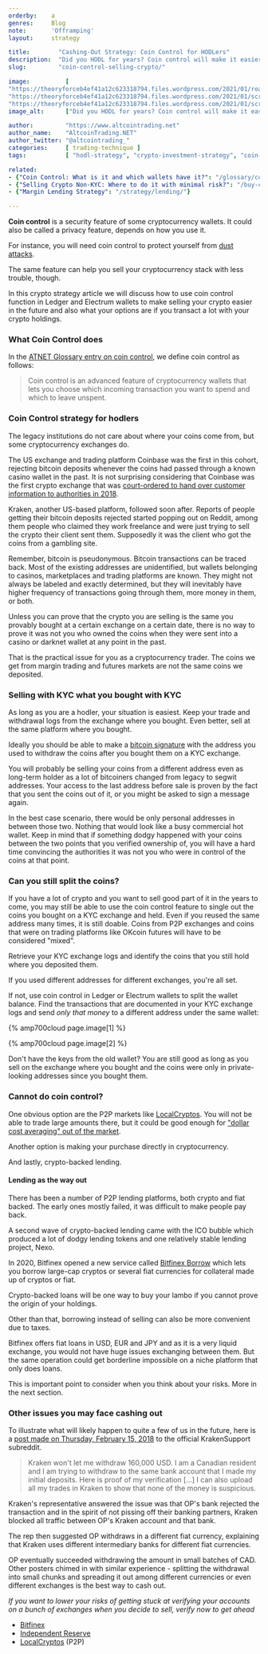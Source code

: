 ```yaml
---
orderby:    a
genres:     Blog
note:       'Offramping'
layout:     strategy

title:        "Cashing-Out Strategy: Coin Control for HODLers"
description:  "Did you HODL for years? Coin control will make it easier to sell"
slug:         "coin-control-selling-crypto/"

image:          [
"https://theoryforceb4ef41a12c623318794.files.wordpress.com/2021/01/roads2.jpg",
"https://theoryforceb4ef41a12c623318794.files.wordpress.com/2021/01/screenshot_2020-09-08_at_15.51.09_ele277.jpg",
"https://theoryforceb4ef41a12c623318794.files.wordpress.com/2021/01/screenshot_2020-09-08_at_17.14.56_l40exk.jpg" ]
image_alt:      ["Did you HODL for years? Coin control will make it easier to sell"]

author:         "https://www.altcointrading.net"
author_name:    "AltcoinTrading.NET"
author_twitter: "@altcointrading_"
categories:     [ trading-technique ]
tags:           [ "hodl-strategy", "crypto-investment-strategy", "coin-control", "dollar-cost-averaging", "crypto-investment-strategy", "trading-strategy", "bitfinex", "independent-reserve" ]

related:
- {"Coin Control: What is it and which wallets have it?": "/glossary/coin-control/"}
- {"Selling Crypto Non-KYC: Where to do it with minimal risk?": "/buy-crypto-no-kyc/"}
- {"Margin Lending Strategy": "/strategy/lending/"}

---
```


**Coin control** is a security feature of some cryptocurrency wallets. It could also be called a privacy feature, depends on how you use it.

For instance, you will need coin control to protect yourself from [dust attacks](/glossary/dust-attack/).

The same feature can help you sell your cryptocurrency stack with less trouble, though.

In this crypto strategy article we will discuss how to use coin control function in Ledger and Electrum wallets to make selling your crypto easier in the future and also what your options are if you transact a lot with your crypto holdings.

### What Coin Control does

In the [ATNET Glossary entry on coin control](/glossary/coin-control/), we define coin control as follows:

> Coin control is an advanced feature of cryptocurrency wallets that lets you choose which incoming transaction you want to spend and which to leave unspent.

### Coin Control strategy for hodlers

The legacy institutions do not care about where your coins come from, but some cryptocurrency exchanges do.

The US exchange and trading platform Coinbase was the first in this cohort, rejecting bitcoin deposits whenever the coins had passed through a known casino wallet in the past. It is not surprising considering that Coinbase was the first crypto exchange that was [court-ordered to hand over customer information to authorities in 2018](https://www.forbes.com/sites/kellyphillipserb/2018/02/28/coinbase-notifies-customers-that-it-will-turn-over-court-ordered-data/).

Kraken, another US-based platform, followed soon after. Reports of people getting their bitcoin deposits rejected started popping out on Reddit, among them people who claimed they work freelance and were just trying to sell the crypto their client sent them. Supposedly it was the client who got the coins from a gambling site.  

Remember, bitcoin is pseudonymous. Bitcoin transactions can be traced back. Most of the existing addresses are unidentified, but wallets belonging to casinos, marketplaces and trading platforms are known. They might not always be labeled and exactly determined, but they will inevitably have higher frequency of transactions going through them, more money in them, or both.

Unless you can prove that the crypto you are selling is the same you provably bought at a certain exchange on a certain date, there is no way to prove it was not you who owned the coins when they were sent into a casino or darknet wallet at any point in the past.

That is the practical issue for you as a cryptocurrency trader. The coins we get from margin trading and futures markets are not the same coins we deposited.

### Selling with KYC what you bought with KYC

As long as you are a hodler, your situation is easiest. Keep your trade and withdrawal logs from the exchange where you bought. Even better, sell at the same platform where you bought.

Ideally you should be able to make a [bitcoin signature](/howto/sign-verify-message/) with the address you used to withdraw the coins after you bought them on a KYC exchange.

You will probably be selling your coins from a different address even as long-term holder as a lot of bitcoiners changed from legacy to segwit addresses. Your access to the last address before sale is proven by the fact that you sent the coins out of it, or you might be asked to sign a message again.

In the best case scenario, there would be only personal addresses in between those two. Nothing that would look like a busy commercial hot wallet. Keep in mind that if something dodgy happened with your coins between the two points that you verified ownership of, you will have a hard time convincing the authorities it was not you who were in control of the coins at that point.

### Can you still split the coins?

If you have a lot of crypto and you want to sell good part of it in the years to come, you may still be able to use the coin control feature to single out the coins you bought on a KYC exchange and held. Even if you reused the same address many times, it is still doable.
Coins from P2P exchanges and coins that were on trading platforms like OKcoin futures will have to be considered "mixed".

Retrieve your KYC exchange logs and identify the coins that you still hold where you deposited them.

If you used different addresses for different exchanges, you're all set.

If not, use coin control in Ledger or Electrum wallets to split the wallet balance. Find the transactions that are documented in your KYC exchange logs and send *only that money* to a different address under the same wallet:

{% amp700cloud page.image[1] %}

{% amp700cloud page.image[2] %}

Don't have the keys from the old wallet? You are still good as long as you sell on the exchange where you bought and the coins were only in private-looking addresses since you bought them.

### Cannot do coin control?

One obvious option are the P2P markets like [LocalCryptos](http://bit.ly/localcryptos). You will not be able to trade large amounts there, but it could be good enough for ["dollar cost averaging" out of the market](/strategy/dollar-cost-averaging/).

Another option is making your purchase directly in cryptocurrency.

And lastly, crypto-backed lending.

#### Lending as the way out

There has been a number of P2P lending platforms, both crypto and fiat backed. The early ones mostly failed, it was difficult to make people pay back.

A second wave of crypto-backed lending came with the ICO bubble which produced a lot of dodgy lending tokens and one relatively stable lending project, Nexo.

In 2020, Bitfinex opened a new service called [Bitfinex Borrow](http://bit.ly/at-bfxborrow) which lets you borrow large-cap cryptos or several fiat currencies for collateral made up of cryptos or fiat.  

Crypto-backed loans will be one way to buy your lambo if you cannot prove the origin of your holdings.

Other than that, borrowing instead of selling can also be more convenient due to taxes.

Bitfinex offers fiat loans in USD, EUR and JPY and as it is a very liquid exchange, you would not have huge issues exchanging between them. But the same operation could get borderline impossible on a niche platform that only does loans.

This is important point to consider when you think about your risks. More in the next section.

### Other issues you may face cashing out

To illustrate what will likely happen to quite a few of us in the future, here is a [post made on Thursday, February 15, 2018](https://www.reddit.com/r/KrakenSupport/comments/7xnj05/withdrawal_rejected/) to the official KrakenSupport subreddit.

> Kraken won't let me withdraw 160,000 USD. I am a Canadian resident and I am trying to withdraw to the same bank account that I made my initial deposits. Here is proof of my verification [...] I can also upload all my trades in Kraken to show that none of the money is suspicious.

Kraken's representative answered the issue was that OP's bank rejected the transaction and in the spirit of not pissing off their banking partners, Kraken blocked all traffic between OP's Kraken account and that bank.

The rep then suggested OP withdraws in a different fiat currency, explaining that Kraken uses different intermediary banks for different fiat currencies.

OP eventually succeeded withdrawing the amount in small batches of CAD. Other posters chimed in with similar experience - splitting the withdrawal into small chunks and spreading it out among different currencies or even different exchanges is the best way to cash out.

*If you want to lower your risks of getting stuck at verifying your accounts on a bunch of exchanges when you decide to sell, verify now to get ahead*

* [Bitfinex](http://bit.ly/at-bfx-banner2020)
* [Independent Reserve](http://bit.ly/at-indyres)
* [LocalCryptos](http://bit.ly/localcryptos) (P2P)
